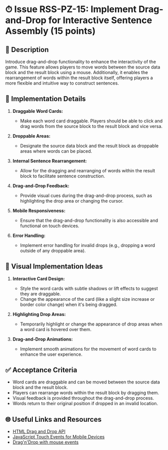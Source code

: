 # ⏱ Issue RSS-PZ-15: Implement Drag-and-Drop for Interactive Sentence Assembly (15 points)

## 📝 Description

Introduce drag-and-drop functionality to enhance the interactivity of the game. This feature allows players to move words between the source data block and the result block using a mouse. Additionally, it enables the rearrangement of words within the result block itself, offering players a more flexible and intuitive way to construct sentences.

## 🔨 Implementation Details

1. **Draggable Word Cards:**

   - Make each word card draggable. Players should be able to click and drag words from the source block to the result block and vice versa.

2. **Droppable Areas:**

   - Designate the source data block and the result block as droppable areas where words can be placed.

3. **Internal Sentence Rearrangement:**

   - Allow for the dragging and rearranging of words within the result block to facilitate sentence construction.

4. **Drag-and-Drop Feedback:**

   - Provide visual cues during the drag-and-drop process, such as highlighting the drop area or changing the cursor.

5. **Mobile Responsiveness:**

   - Ensure that the drag-and-drop functionality is also accessible and functional on touch devices.

6. **Error Handling:**
   - Implement error handling for invalid drops (e.g., dropping a word outside of any droppable area).

## 🎨 Visual Implementation Ideas

1. **Interactive Card Design:**

   - Style the word cards with subtle shadows or lift effects to suggest they are draggable.
   - Change the appearance of the card (like a slight size increase or border color change) when it's being dragged.

2. **Highlighting Drop Areas:**

   - Temporarily highlight or change the appearance of drop areas when a word card is hovered over them.

3. **Drag-and-Drop Animations:**
   - Implement smooth animations for the movement of word cards to enhance the user experience.

## ✅ Acceptance Criteria

- Word cards are draggable and can be moved between the source data block and the result block.
- Players can rearrange words within the result block by dragging them.
- Visual feedback is provided throughout the drag-and-drop process.
- Words return to their original position if dropped in an invalid location.

## 🌐 Useful Links and Resources

- [HTML Drag and Drop API](https://developer.mozilla.org/en-US/docs/Web/API/HTML_Drag_and_Drop_API)
- [JavaScript Touch Events for Mobile Devices](https://developer.mozilla.org/en-US/docs/Web/API/Touch_events)
- [Drag'n'Drop with mouse events](https://javascript.info/mouse-drag-and-drop)

